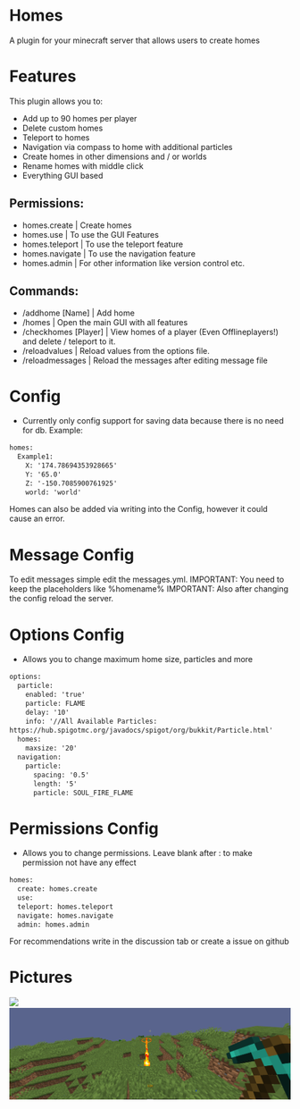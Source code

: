 # Homes

A plugin for your minecraft server that allows users to create homes

# Features
This plugin allows you to:
* Add up to 90 homes per player
* Delete custom homes
* Teleport to homes
* Navigation via compass to home with additional particles
* Create homes in other dimensions and / or worlds
* Rename homes with middle click
* Everything GUI based

## Permissions:

* homes.create | Create homes
* homes.use | To use the GUI Features
* homes.teleport | To use the teleport feature
* homes.navigate | To use the navigation feature
* homes.admin | For other information like version control etc.
  
## Commands:

* /addhome [Name] | Add home
* /homes | Open the main GUI with all features
* /checkhomes [Player] | View homes of a player (Even Offlineplayers!) and delete / teleport to it.
* /reloadvalues | Reload values from the options file.
* /reloadmessages | Reload the messages after editing message file

# Config
* Currently only config support for saving data because there is no need for db.
Example:
```
homes:
  Example1:
    X: '174.78694353928665'
    Y: '65.0'
    Z: '-150.7085900761925'
    world: 'world'
```

Homes can also be added via writing into the Config, however it could cause an error.

# Message Config

To edit messages simple edit the messages.yml.
IMPORTANT: You need to keep the placeholders like %homename%
IMPORTANT: Also after changing the config reload the server.

# Options Config
- Allows you to change maximum home size, particles and more
```
options:
  particle:
    enabled: 'true'
    particle: FLAME
    delay: '10'
    info: '//All Available Particles: https://hub.spigotmc.org/javadocs/spigot/org/bukkit/Particle.html'
  homes:
    maxsize: '20'
  navigation:
    particle:
      spacing: '0.5'
      length: '5'
      particle: SOUL_FIRE_FLAME
```
# Permissions Config
- Allows you to change permissions. Leave blank after : to make permission not have any effect
```
homes:
  create: homes.create
  use:
  teleport: homes.teleport
  navigate: homes.navigate
  admin: homes.admin
```
For recommendations write in the discussion tab or create a issue on github

# Pictures

![](https://github.com/pqtriick/Homes/blob/master/2023-10-07_17.06.01.png)
![](https://github.com/pqtriick/Homes/blob/master/Unbenannt.PNG)
